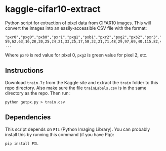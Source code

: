 kaggle-cifar10-extract
======================

Python script for extraction of pixel data from CIFAR10 images. This will convert the images into an easily-accessible CSV file with the format:

```
"pxr0","pxg0","pxb0","pxr1","pxg1","pxb1","pxr2","pxg2","pxb2","pxr3","pxg3","pxb3",...,"class"
59,62,63,16,20,20,25,24,21,33,25,17,50,32,21,71,48,29,97,69,40,115,82,49,137,...,"horse"
...
```

Where `pxr0` is red value for pixel 0, `pxg2` is green value for pixel 2, etc.

Instructions
---

Download `train.7z` from the Kaggle site and extract the `train` folder to this repo directory. Also make sure the file `trainLabels.csv` is in the same directory as the repo. Then run:

```
python getpx.py > train.csv
```

Dependencies
---

This script depends on `PIL` (Python Imaging Library). You can probably install this by running this command (if you have Pip):

```
pip install PIL
```
